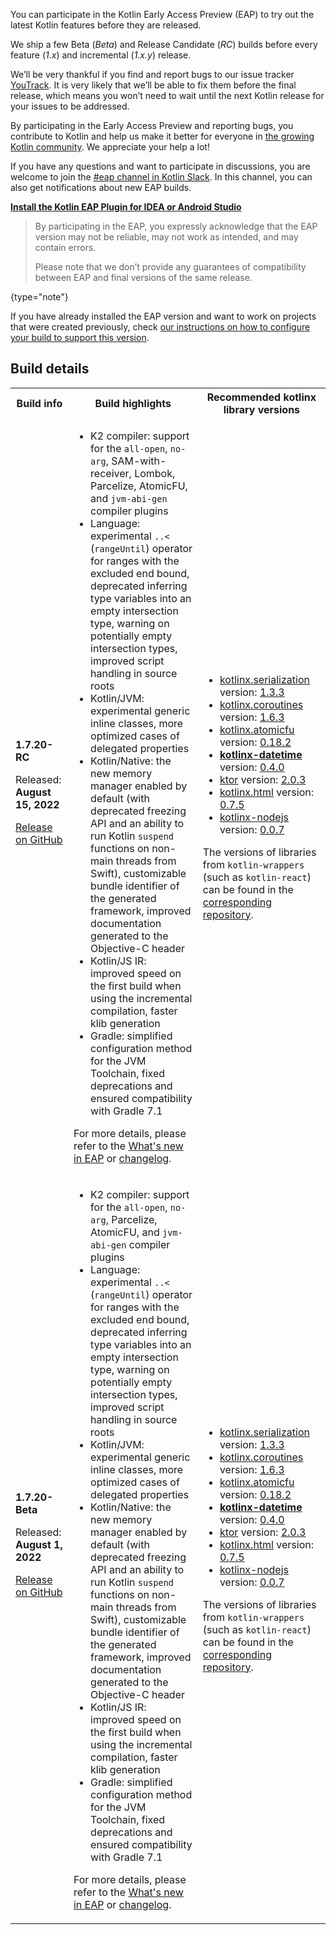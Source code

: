 [//]: # (title: Participate in the Kotlin Early Access Preview)

You can participate in the Kotlin Early Access Preview (EAP) to try out the latest Kotlin features before they are released.

We ship a few Beta (_Beta_) and Release Candidate (_RC_) builds before every feature (_1.x_) and incremental (_1.x.y_) release. 

We’ll be very thankful if you find and report bugs to our issue tracker [YouTrack](https://kotl.in/issue). 
It is very likely that we’ll be able to fix them before the final release, which means you won’t need to wait until the next Kotlin release for your issues to be addressed. 

By participating in the Early Access Preview and reporting bugs, you contribute to Kotlin and help us make it better 
for everyone in [the growing Kotlin community](https://kotlinlang.org/community/). We appreciate your help a lot! 

If you have any questions and want to participate in discussions, you are welcome to join the [#eap channel in Kotlin Slack](https://app.slack.com/client/T09229ZC6/C0KLZSCHF). 
In this channel, you can also get notifications about new EAP builds.

**[Install the Kotlin EAP Plugin for IDEA or Android Studio](install-eap-plugin.md)**

> By participating in the EAP, you expressly acknowledge that the EAP version may not be reliable, may not work as intended, and may contain errors.
>
> Please note that we don’t provide any guarantees of compatibility between EAP and final versions of the same release. 
>
{type="note"}

If you have already installed the EAP version and want to work on projects that were created previously, 
check [our instructions on how to configure your build to support this version](configure-build-for-eap.md). 

## Build details

<table>
    <tr>
        <th>Build info</th>
        <th>Build highlights</th>
        <th>Recommended kotlinx library versions</th>
    </tr>
    <tr>
        <td><strong>1.7.20-RC</strong>
            <p>Released: <strong>August 15, 2022</strong></p>
            <p><a href="https://github.com/JetBrains/kotlin/releases/tag/v1.7.20-RC" target="_blank">Release on GitHub</a></p>
        </td>
        <td>
             <ul>
                 <li>K2 compiler: support for the <code>all-open</code>, <code>no-arg</code>, SAM-with-receiver, Lombok, Parcelize, AtomicFU, and <code>jvm-abi-gen</code> compiler plugins</li>
                 <li>Language: experimental <code>..&lt;</code> (<code>rangeUntil</code>) operator for ranges with the excluded end bound, deprecated inferring type variables into an empty intersection type, warning on potentially empty intersection types, improved script handling in source roots</li>
                 <li>Kotlin/JVM: experimental generic inline classes, more optimized cases of delegated properties</li>
                 <li>Kotlin/Native: the new memory manager enabled by default (with deprecated freezing API and an ability to run Kotlin <code>suspend</code> functions on non-main threads from Swift), customizable bundle identifier of the generated framework, improved documentation generated to the Objective-C header</li>
                 <li>Kotlin/JS IR: improved speed on the first build when using the incremental compilation, faster klib generation</li>
                 <li>Gradle: simplified configuration method for the JVM Toolchain, fixed deprecations and ensured compatibility with Gradle 7.1</li>
            </ul>
            <p>For more details, please refer to the <a href ="whatsnew-eap.md">What's new in EAP</a> or <a href="https://github.com/JetBrains/kotlin/releases/tag/v1.7.20-RC">changelog</a>.</p>
        </td>
        <td>
            <ul>
                <li><a href="https://github.com/Kotlin/kotlinx.serialization" target="_blank">kotlinx.serialization</a> version: <a href="https://github.com/Kotlin/kotlinx.serialization/releases/tag/v1.3.3" target="_blank">1.3.3</a></li>
                <li><a href="https://github.com/Kotlin/kotlinx.coroutines" target="_blank">kotlinx.coroutines</a> version: <a href="https://github.com/Kotlin/kotlinx.coroutines/releases/tag/1.6.3" target="_blank">1.6.3</a></li>
                <li><a href="https://github.com/Kotlin/kotlinx.atomicfu" target="_blank">kotlinx.atomicfu</a> version: <a href="https://github.com/Kotlin/kotlinx.atomicfu/releases/tag/0.18.2" target="_blank">0.18.2</a></li>
                <li><a href="https://github.com/Kotlin/kotlinx-datetime" target="_blank"><strong>kotlinx-datetime</strong></a> version: <a href="https://github.com/Kotlin/kotlinx-datetime/releases/tag/v0.4.0" target="_blank">0.4.0</a></li>
                <li><a href="https://ktor.io/" target="_blank">ktor</a> version: <a href="https://github.com/ktorio/ktor/releases/tag/2.0.3" target="_blank">2.0.3</a></li>
                <li><a href="https://github.com/Kotlin/kotlinx.html" target="_blank">kotlinx.html</a> version: <a href="https://github.com/Kotlin/kotlinx.html/releases/tag/0.7.5" target="_blank">0.7.5</a></li>
                <li><a href="https://github.com/Kotlin/kotlinx-nodejs" target="_blank">kotlinx-nodejs</a> version: <a href="https://bintray.com/kotlin/kotlinx/kotlinx.nodejs/0.0.7" target="_blank">0.0.7</a></li>
            </ul>
            <p>The versions of libraries from <code>kotlin-wrappers</code> (such as <code>kotlin-react</code>) can be found in the <a href="https://github.com/JetBrains/kotlin-wrappers" target="_blank">corresponding repository</a>.</p>
        </td>
    </tr>
    <tr>
        <td><strong>1.7.20-Beta</strong>
            <p>Released: <strong>August 1, 2022</strong></p>
            <p><a href="https://github.com/JetBrains/kotlin/releases/tag/v1.7.20-Beta" target="_blank">Release on GitHub</a></p>
        </td>
        <td>
             <ul>
                 <li>K2 compiler: support for the <code>all-open</code>, <code>no-arg</code>, Parcelize, AtomicFU, and <code>jvm-abi-gen</code> compiler plugins</li>
                 <li>Language: experimental <code>..&lt;</code> (<code>rangeUntil</code>) operator for ranges with the excluded end bound, deprecated inferring type variables into an empty intersection type, warning on potentially empty intersection types, improved script handling in source roots</li>
                 <li>Kotlin/JVM: experimental generic inline classes, more optimized cases of delegated properties</li>
                 <li>Kotlin/Native: the new memory manager enabled by default (with deprecated freezing API and an ability to run Kotlin <code>suspend</code> functions on non-main threads from Swift), customizable bundle identifier of the generated framework, improved documentation generated to the Objective-C header</li>
                 <li>Kotlin/JS IR: improved speed on the first build when using the incremental compilation, faster klib generation</li>
                 <li>Gradle: simplified configuration method for the JVM Toolchain, fixed deprecations and ensured compatibility with Gradle 7.1</li>
            </ul>
            <p>For more details, please refer to the <a href ="whatsnew-eap.md">What's new in EAP</a> or <a href="https://github.com/JetBrains/kotlin/releases/tag/v1.7.20-Beta">changelog</a>.</p>
        </td>
        <td>
            <ul>
                <li><a href="https://github.com/Kotlin/kotlinx.serialization" target="_blank">kotlinx.serialization</a> version: <a href="https://github.com/Kotlin/kotlinx.serialization/releases/tag/v1.3.3" target="_blank">1.3.3</a></li>
                <li><a href="https://github.com/Kotlin/kotlinx.coroutines" target="_blank">kotlinx.coroutines</a> version: <a href="https://github.com/Kotlin/kotlinx.coroutines/releases/tag/1.6.3" target="_blank">1.6.3</a></li>
                <li><a href="https://github.com/Kotlin/kotlinx.atomicfu" target="_blank">kotlinx.atomicfu</a> version: <a href="https://github.com/Kotlin/kotlinx.atomicfu/releases/tag/0.18.2" target="_blank">0.18.2</a></li>
                <li><a href="https://github.com/Kotlin/kotlinx-datetime" target="_blank"><strong>kotlinx-datetime</strong></a> version: <a href="https://github.com/Kotlin/kotlinx-datetime/releases/tag/v0.4.0" target="_blank">0.4.0</a></li>
                <li><a href="https://ktor.io/" target="_blank">ktor</a> version: <a href="https://github.com/ktorio/ktor/releases/tag/2.0.3" target="_blank">2.0.3</a></li>
                <li><a href="https://github.com/Kotlin/kotlinx.html" target="_blank">kotlinx.html</a> version: <a href="https://github.com/Kotlin/kotlinx.html/releases/tag/0.7.5" target="_blank">0.7.5</a></li>
                <li><a href="https://github.com/Kotlin/kotlinx-nodejs" target="_blank">kotlinx-nodejs</a> version: <a href="https://bintray.com/kotlin/kotlinx/kotlinx.nodejs/0.0.7" target="_blank">0.0.7</a></li>
            </ul>
            <p>The versions of libraries from <code>kotlin-wrappers</code> (such as <code>kotlin-react</code>) can be found in the <a href="https://github.com/JetBrains/kotlin-wrappers" target="_blank">corresponding repository</a>.</p>
        </td>
    </tr>
</table>